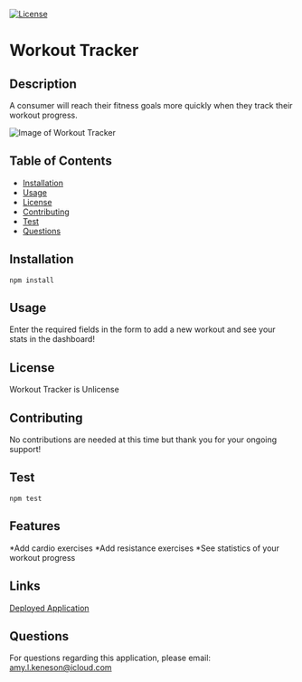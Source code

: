   [![License](https://img.shields.io/badge/license-Unlicense-blue.svg)](http://unlicense.org/)

# Workout Tracker

## Description
A consumer will reach their fitness goals more quickly when they track their workout progress.

![Image of Workout Tracker]("../)

## Table of Contents

* [Installation](#installation)
* [Usage](#usage)
* [License](#license)
* [Contributing](#contributing)
* [Test](#test)
* [Questions](#questions)

## Installation
```
npm install
```

## Usage
Enter the required fields in the form to add a new workout and see your stats in the dashboard!

## License
Workout Tracker is Unlicense

## Contributing
No contributions are needed at this time but thank you for your ongoing support!

## Test

```
npm test
```


## Features

\*Add cardio exercises
\*Add resistance exercises
\*See statistics of your workout progress

## Links

[Deployed Application](https://git.heroku.com/workout-tracker312.git)

## Questions
For questions regarding this application, please email: 
amy.l.keneson@icloud.com


